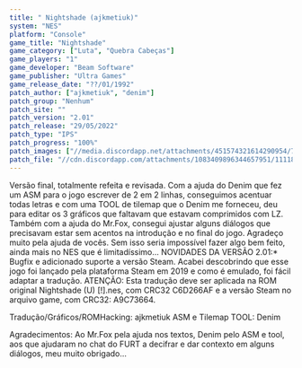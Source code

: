 ```yaml
---
title: " Nightshade (ajkmetiuk)"
system: "NES"
platform: "Console"
game_title: "Nightshade"
game_category: ["Luta", "Quebra Cabeças"]
game_players: "1"
game_developer: "Beam Software"
game_publisher: "Ultra Games"
game_release_date: "??/01/1992"
patch_author: ["ajkmetiuk", "denim"]
patch_group: "Nenhum"
patch_site: ""
patch_version: "2.01"
patch_release: "29/05/2022"
patch_type: "IPS"
patch_progress: "100%"
patch_images: ["//media.discordapp.net/attachments/451574321614290954/788058952486486026/1.png","//media.discordapp.net/attachments/451574321614290954/788058954680238110/2.png","//media.discordapp.net/attachments/451574321614290954/788058956559810580/3.png","//media.discordapp.net/attachments/451574321614290954/788058958912159764/4.png","//media.discordapp.net/attachments/451574321614290954/788058960392880198/5.png","//media.discordapp.net/attachments/451574321614290954/788058962327109632/6.png","//media.discordapp.net/attachments/451574321614290954/788058962327109632/6.png","//media.discordapp.net/attachments/451574321614290954/788058966487335002/8.png"]
patch_file: "//cdn.discordapp.com/attachments/1083409896344657951/1111856706411053187/Nightshade_BR_2.01.zip"
---
```

Versão final, totalmente refeita e revisada. Com a ajuda do Denim que fez um ASM para o jogo escrever de 2 em 2 linhas, conseguimos acentuar todas letras e com uma TOOL de tilemap que o Denim me forneceu, deu para editar os 3 gráficos que faltavam que estavam comprimidos com LZ. Também com a ajuda do Mr.Fox, consegui ajustar alguns diálogos que precisavam estar sem acentos na introdução e no final do jogo. Agradeço muito pela ajuda de vocês. Sem isso seria impossível fazer algo bem feito, ainda mais no NES que é limitadíssimo... NOVIDADES DA VERSÃO 2.01:* Bugfix e adicionado suporte a versão Steam. Acabei descobrindo que esse jogo foi lançado pela plataforma Steam em 2019 e como é emulado, foi fácil adaptar a tradução.
ATENÇÃO: Esta tradução deve ser aplicada na ROM original Nightshade (U) [!].nes, com CRC32 C6D266AF e a versão Steam no arquivo game, com CRC32: A9C73664. 

Tradução/Gráficos/ROMHacking: ajkmetiuk
ASM e Tilemap TOOL: Denim

Agradecimentos: Ao Mr.Fox pela ajuda nos textos, Denim pelo ASM e tool, aos que ajudaram no chat do FURT a decifrar e dar contexto em alguns diálogos, meu muito obrigado...
